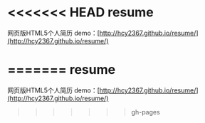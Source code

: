 <<<<<<< HEAD
resume
======

网页版HTML5个人简历
demo：[http://hcy2367.github.io/resume/](http://hcy2367.github.io/resume/)


=======
resume
======

网页版HTML5个人简历
demo：[http://hcy2367.github.io/resume/](http://hcy2367.github.io/resume/)


>>>>>>> gh-pages
